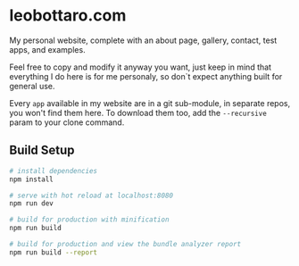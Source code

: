 # leobottaro.com
My personal website, complete with an about page, gallery, contact, test apps, and examples.

Feel free to copy and modify it anyway you want, just keep in mind that everything I do here is for me personaly, so don`t expect anything built for general use.

Every `app` available in my website are in a git sub-module, in separate repos, you won't find them here. To download them too, add the `--recursive` param to your clone command.


## Build Setup

``` bash
# install dependencies
npm install

# serve with hot reload at localhost:8080
npm run dev

# build for production with minification
npm run build

# build for production and view the bundle analyzer report
npm run build --report
```